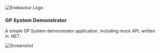 ![Endeavour Logo](http://www.endeavourhealth.org/github/logo-text-left-cropped.png)

### GP System Demonstrator

A simple GP System demonstrator application, including mock API, written in .NET.

![Screenshot](http://www.endeavourhealth.org/github/gp-demonstrator-screenshot.png)
